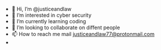 - 👋 Hi, I’m @justiceandlaw
- 👀 I’m interested in cyber security
- 🌱 I’m currently learning coding
- 💞️ I’m looking to collaborate on diffent people
- 📫 How to reach me mail justiceandlaw77@protonmail.com
-

<!---
justiceandlaw/justiceandlaw is a ✨ special ✨ repository because its `README.md` (this file) appears on your GitHub profile.
You can click the Preview link to take a look at your changes.
--->
